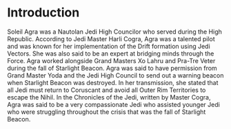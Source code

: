 # Introduction

Soleil Agra was a Nautolan Jedi High Councilor who served during the High Republic.
According to Jedi Master Harli Cogra, Agra was a talented pilot and was known for her implementation of the Drift formation using Jedi Vectors.
She was also said to be an expert at bridging minds through the Force.
Agra worked alongside Grand Masters Xo Lahru and Pra-Tre Veter during the fall of Starlight Beacon.
Agra was said to have permission from Grand Master Yoda and the Jedi High Council to send out a warning beacon when Starlight Beacon was destroyed.
In her transmission, she stated that all Jedi must return to Coruscant and avoid all Outer Rim Territories to escape the Nihil.
In the Chronicles of the Jedi, written by Master Cogra, Agra was said to be a very compassionate Jedi who assisted younger Jedi who were struggling throughout the crisis that was the fall of Starlight Beacon.
